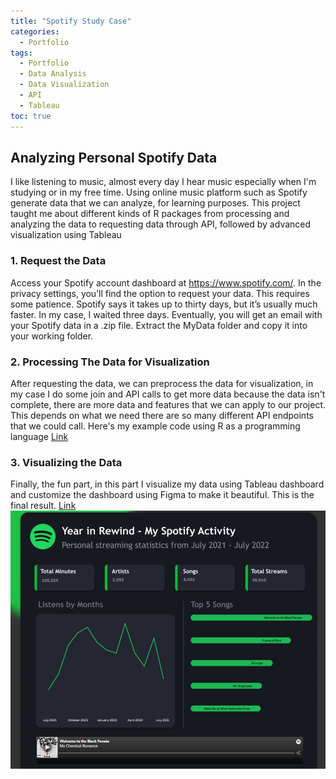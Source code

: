 ```yaml
---
title: "Spotify Study Case"
categories:
  - Portfolio
tags:
  - Portfolio
  - Data Analysis
  - Data Visualization
  - API
  - Tableau
toc: true
---
```


## Analyzing Personal Spotify Data
I like listening to music, almost every day I hear music especially when I'm studying or in my free time. Using online music platform such as Spotify generate data that we can analyze, for learning purposes. This project taught me about different kinds of R packages from processing and analyzing the data to requesting data through API, followed by advanced visualization using Tableau

### 1. Request the Data
Access your Spotify account dashboard at https://www.spotify.com/. In the privacy settings, you’ll find the option to request your data. This requires some patience. Spotify says it takes up to thirty days, but it’s usually much faster. In my case, I waited three days. Eventually, you will get an email with your Spotify data in a .zip file. Extract the MyData folder and copy it into your working folder.

### 2. Processing The Data for Visualization
After requesting the data, we can preprocess the data for visualization, in my case I do some join and API calls to get more data because the data isn't complete, there are more data and features that we can apply to our project. This depends on what we need there are so many different API endpoints that we could call. Here's my example code using R as a programming language [Link](https://github.com/fachry-isl/personal-spotify-data-visualization/blob/main/main.Rmd)

### 3. Visualizing the Data
Finally, the fun part, in this part I visualize my data using Tableau dashboard and customize the dashboard using Figma to make it beautiful. This is the final result. [Link](https://public.tableau.com/app/profile/fachry.ikhsal/viz/YearinRewind-MySpotifyActivity/SpotifyDashboard)
[![test](/assets/images/spotify_tableau_dashboard.jpg)](https://public.tableau.com/app/profile/fachry.ikhsal/viz/YearinRewind-MySpotifyActivity/SpotifyDashboard)

